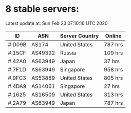 # 8 stable servers:

Latest update at: Sun Feb 23 07:10:16 UTC 2020

| ID | ASN | Server Country | Online |
| -- | --- | -------------- | ------ |
| #.D09B | AS174 | United States | 787 hrs |
| #.15CF | AS49392 | Russia | 109 hrs |
| #.42A0 | AS63949 | Japan | 37 hrs |
| #.7F1D | AS63949 | Singapore | 958 hrs |
| #.9FC3 | AS53889 | United States | 805 hrs |
| #.4DA9 | AS14061 | Singapore | 27 hrs |
| #.1625 | AS16509 | United States | 313 hrs |
| #.2A79 | AS63949 | Japan | 787 hrs |

